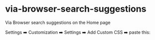 # via-browser-search-suggestions
Via Browser search suggestions on the Home page

Settings :arrow_right: Customization :arrow_right: Settings :arrow_right: Add Custom CSS :arrow_right: paste this:
*</style><script async src="https://raw.githubusercontent.com/rdavydov/via-browser-search-suggestions/master/via-browser-search-suggestions.js"></script>*
